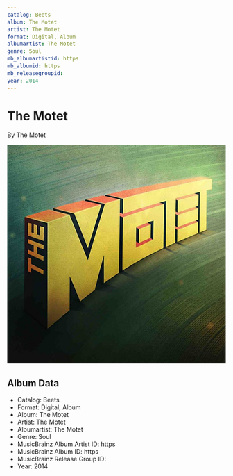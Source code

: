 ```yaml
---
catalog: Beets
album: The Motet
artist: The Motet
format: Digital, Album
albumartist: The Motet
genre: Soul
mb_albumartistid: https
mb_albumid: https
mb_releasegroupid: 
year: 2014
---
```


# The Motet

By The Motet

![](../../assets/beetscovers/The_Motet-The_Motet.jpg)

## Album Data

- Catalog: Beets
- Format: Digital, Album
- Album: The Motet
- Artist: The Motet
- Albumartist: The Motet
- Genre: Soul
- MusicBrainz Album Artist ID: https
- MusicBrainz Album ID: https
- MusicBrainz Release Group ID: 
- Year: 2014

